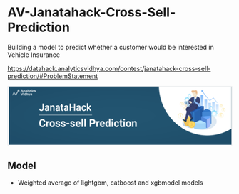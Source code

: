 # AV-Janatahack-Cross-Sell-Prediction
Building a model to predict whether a customer would be interested in Vehicle Insurance


https://datahack.analyticsvidhya.com/contest/janatahack-cross-sell-prediction/#ProblemStatement

<img src="image.png">

## Model
* Weighted average of lightgbm, catboost and xgbmodel models